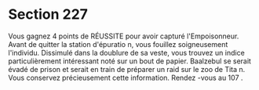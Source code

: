 # Section 227

Vous gagnez 4 points de RÉUSSITE pour avoir capturé l'Empoisonneur. Avant de quitter
la station d'épuratio n, vous fouillez soigneusement l'individu. Dissimulé dans la doublure
de sa veste, vous trouvez un indice particulièrement intéressant noté sur un bout de
papier. Baalzebul se serait évadé de prison et serait en train de préparer un raid sur le zoo
de Tita n. Vous conservez précieusement cette information. Rendez -vous au  107 .